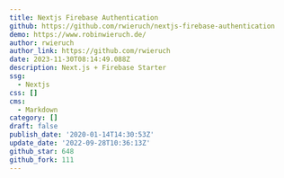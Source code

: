 ```yaml
---
title: Nextjs Firebase Authentication
github: https://github.com/rwieruch/nextjs-firebase-authentication
demo: https://www.robinwieruch.de/
author: rwieruch
author_link: https://github.com/rwieruch
date: 2023-11-30T08:14:49.088Z
description: Next.js + Firebase Starter
ssg:
  - Nextjs
css: []
cms:
  - Markdown
category: []
draft: false
publish_date: '2020-01-14T14:30:53Z'
update_date: '2022-09-28T10:36:13Z'
github_star: 648
github_fork: 111
---
```

